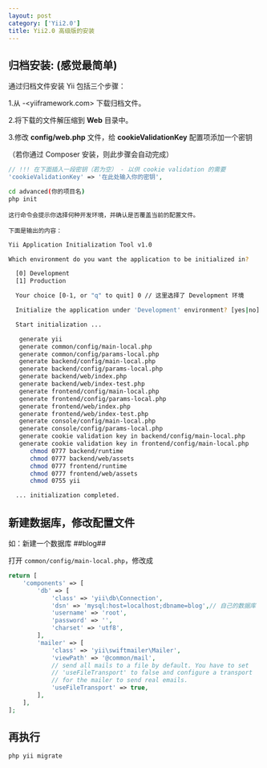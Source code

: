 ```yaml
---
layout: post
category: ['Yii2.0']
title: Yii2.0 高级版的安装
---
```


## 归档安装: (感觉最简单)

通过归档文件安装 Yii 包括三个步骤：

1.从 -<yiiframework.com> 下载归档文件。

2.将下载的文件解压缩到 **Web** 目录中。

3.修改 **config/web.php** 文件，给 **cookieValidationKey** 配置项添加一个密钥

（若你通过 Composer 安装，则此步骤会自动完成）
```php
// !!! 在下面插入一段密钥（若为空） - 以供 cookie validation 的需要
'cookieValidationKey' => '在此处输入你的密钥',
```

```bash
cd advanced(你的项目名)
php init
```
`这行命令会提示你选择何种开发环境，并确认是否覆盖当前的配置文件。`

`下面是输出的内容：`
```bash
Yii Application Initialization Tool v1.0

Which environment do you want the application to be initialized in?

  [0] Development
  [1] Production

  Your choice [0-1, or "q" to quit] 0 // 这里选择了 Development 环境

  Initialize the application under 'Development' environment? [yes|no] yes

  Start initialization ...

   generate yii
   generate common/config/main-local.php
   generate common/config/params-local.php
   generate backend/config/main-local.php
   generate backend/config/params-local.php
   generate backend/web/index.php
   generate backend/web/index-test.php
   generate frontend/config/main-local.php
   generate frontend/config/params-local.php
   generate frontend/web/index.php
   generate frontend/web/index-test.php
   generate console/config/main-local.php
   generate console/config/params-local.php
   generate cookie validation key in backend/config/main-local.php
   generate cookie validation key in frontend/config/main-local.php
      chmod 0777 backend/runtime
      chmod 0777 backend/web/assets
      chmod 0777 frontend/runtime
      chmod 0777 frontend/web/assets
      chmod 0755 yii

  ... initialization completed.
  ```
## 新建数据库，修改配置文件
如：新建一个数据库 ##blog##

打开 `common/config/main-local.php`，修改成
```php
return [
    'components' => [
        'db' => [
            'class' => 'yii\db\Connection',
            'dsn' => 'mysql:host=localhost;dbname=blog',// 自己的数据库
            'username' => 'root',
            'password' => '',
            'charset' => 'utf8',
        ],
        'mailer' => [
            'class' => 'yii\swiftmailer\Mailer',
            'viewPath' => '@common/mail',
            // send all mails to a file by default. You have to set
            // 'useFileTransport' to false and configure a transport
            // for the mailer to send real emails.
            'useFileTransport' => true,
        ],
    ],
];
```
## 再执行
```bash
php yii migrate
```
